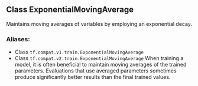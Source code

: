 ## Class ExponentialMovingAverage
Maintains moving averages of variables by employing an exponential decay.
### Aliases:
- Class `tf.compat.v1.train.ExponentialMovingAverage`
- Class `tf.compat.v2.train.ExponentialMovingAverage`
When training a model, it is often beneficial to maintain moving averages of the trained parameters. Evaluations that use averaged parameters sometimes produce significantly better results than the final trained values.
